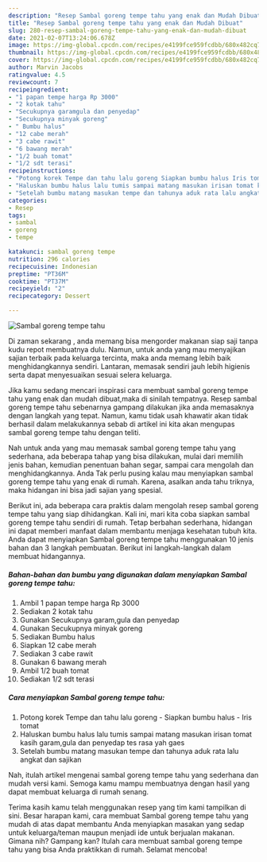 ```yaml
---
description: "Resep Sambal goreng tempe tahu yang enak dan Mudah Dibuat"
title: "Resep Sambal goreng tempe tahu yang enak dan Mudah Dibuat"
slug: 280-resep-sambal-goreng-tempe-tahu-yang-enak-dan-mudah-dibuat
date: 2021-02-07T13:24:06.678Z
image: https://img-global.cpcdn.com/recipes/e4199fce959fcdbb/680x482cq70/sambal-goreng-tempe-tahu-foto-resep-utama.jpg
thumbnail: https://img-global.cpcdn.com/recipes/e4199fce959fcdbb/680x482cq70/sambal-goreng-tempe-tahu-foto-resep-utama.jpg
cover: https://img-global.cpcdn.com/recipes/e4199fce959fcdbb/680x482cq70/sambal-goreng-tempe-tahu-foto-resep-utama.jpg
author: Marvin Jacobs
ratingvalue: 4.5
reviewcount: 7
recipeingredient:
- "1 papan tempe harga Rp 3000"
- "2 kotak tahu"
- "Secukupnya garamgula dan penyedap"
- "Secukupnya minyak goreng"
- " Bumbu halus"
- "12 cabe merah"
- "3 cabe rawit"
- "6 bawang merah"
- "1/2 buah tomat"
- "1/2 sdt terasi"
recipeinstructions:
- "Potong korek Tempe dan tahu lalu goreng Siapkan bumbu halus Iris tomat"
- "Haluskan bumbu halus lalu tumis sampai matang masukan irisan tomat kasih garam,gula dan penyedap tes rasa yah gaes"
- "Setelah bumbu matang masukan tempe dan tahunya aduk rata lalu angkat dan sajikan"
categories:
- Resep
tags:
- sambal
- goreng
- tempe

katakunci: sambal goreng tempe 
nutrition: 296 calories
recipecuisine: Indonesian
preptime: "PT36M"
cooktime: "PT37M"
recipeyield: "2"
recipecategory: Dessert

---
```



![Sambal goreng tempe tahu](https://img-global.cpcdn.com/recipes/e4199fce959fcdbb/680x482cq70/sambal-goreng-tempe-tahu-foto-resep-utama.jpg)

Di zaman  sekarang , anda memang bisa mengorder makanan siap saji tanpa kudu repot membuatnya dulu. Namun, untuk anda yang mau menyajikan sajian terbaik pada keluarga tercinta, maka anda memang lebih baik menghidangkannya sendiri. Lantaran, memasak sendiri jauh lebih higienis serta dapat menyesuaikan sesuai selera keluarga.

Jika kamu sedang mencari inspirasi cara membuat sambal goreng tempe tahu yang enak dan mudah dibuat,maka di sinilah tempatnya. Resep sambal goreng tempe tahu  sebenarnya gampang dilakukan jika anda memasaknya dengan langkah yang tepat. Namun, kamu tidak usah khawatir akan tidak berhasil dalam melakukannya 
sebab di artikel ini kita akan mengupas sambal goreng tempe tahu dengan teliti.  



Nah untuk anda yang mau memasak sambal goreng tempe tahu yang sederhana, ada beberapa tahap yang bisa dilakukan, mulai dari memilih jenis bahan, kemudian penentuan bahan segar, sampai cara mengolah dan menghidangkannya. Anda Tak perlu pusing kalau mau menyiapkan sambal goreng tempe tahu yang enak di rumah. Karena, asalkan anda  tahu triknya, maka hidangan ini bisa jadi sajian yang spesial.

Berikut ini, ada beberapa cara praktis  dalam mengolah resep sambal goreng tempe tahu yang siap dihidangkan. Kali ini, mari kita coba siapkan sambal goreng tempe tahu sendiri di rumah. Tetap berbahan sederhana, hidangan ini dapat memberi manfaat dalam membantu menjaga kesehatan tubuh kita. Anda dapat menyiapkan Sambal goreng tempe tahu menggunakan 10 jenis bahan dan 3 langkah pembuatan. Berikut ini langkah-langkah dalam membuat hidangannya.

<!--inarticleads1-->

##### Bahan-bahan dan bumbu yang digunakan dalam menyiapkan Sambal goreng tempe tahu:

1. Ambil 1 papan tempe harga Rp 3000
1. Sediakan 2 kotak tahu
1. Gunakan Secukupnya garam,gula dan penyedap
1. Gunakan Secukupnya minyak goreng
1. Sediakan  Bumbu halus
1. Siapkan 12 cabe merah
1. Sediakan 3 cabe rawit
1. Gunakan 6 bawang merah
1. Ambil 1/2 buah tomat
1. Sediakan 1/2 sdt terasi




<!--inarticleads2-->

##### Cara menyiapkan Sambal goreng tempe tahu:

1. Potong korek Tempe dan tahu lalu goreng - Siapkan bumbu halus - Iris tomat
1. Haluskan bumbu halus lalu tumis sampai matang masukan irisan tomat kasih garam,gula dan penyedap tes rasa yah gaes
1. Setelah bumbu matang masukan tempe dan tahunya aduk rata lalu angkat dan sajikan




Nah, itulah artikel mengenai  sambal goreng tempe tahu  yang sederhana dan mudah versi kami. Semoga kamu mampu membuatnya dengan hasil yang dapat membuat keluarga di rumah senang. 

Terima kasih kamu telah menggunakan resep yang tim kami tampilkan di sini. Besar harapan kami, cara membuat  Sambal goreng tempe tahu yang mudah di atas dapat membantu Anda menyiapkan masakan yang sedap untuk keluarga/teman maupun menjadi ide untuk berjualan makanan. Gimana nih? Gampang kan? Itulah cara membuat sambal goreng tempe tahu yang bisa Anda praktikkan di rumah. Selamat mencoba!

